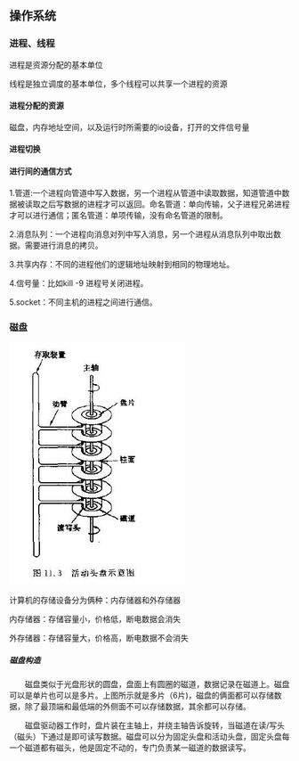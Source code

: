 ## 操作系统

### 进程、线程

进程是资源分配的基本单位

线程是独立调度的基本单位，多个线程可以共享一个进程的资源



#### 进程分配的资源

磁盘，内存地址空间，以及运行时所需要的io设备，打开的文件信号量



#### 进程切换







#### 进行间的通信方式

1.管道:一个进程向管道中写入数据，另一个进程从管道中读取数据，知道管道中数据被读取之后写数据的进程才可以返回。命名管道：单向传输，父子进程兄弟进程才可以进行通信；匿名管道：单项传输，没有命名管道的限制。

2.消息队列：一个进程向消息对列中写入消息，另一个进程从消息队列中取出数据。需要进行消息的拷贝。

3.共享内存：不同的进程他们的逻辑地址映射到相同的物理地址。

4.信号量：比如kill -9 进程号关闭进程。

5.socket：不同主机的进程之间进行通信。



### 磁盘

![image-20201021204431579](./img/image-20201021204431579.png)

计算机的存储设备分为俩种：内存储器和外存储器

内存储器：存储容量小，价格低，断电数据会消失

外存储器：存储容量大，价格高，断电数据不会消失

##### 磁盘构造

　　磁盘类似于光盘形状的圆盘，盘面上有圆圈的磁道，数据记录在磁道上。磁盘可以是单片也可以是多片。上图所示就是多片（6片)，磁盘的俩面都可以存储数据，除了最顶端和最低端的外侧面不可以存储数据，其余都可以存储。

　　磁盘驱动器工作时，盘片装在主轴上，并绕主轴告诉旋转，当磁道在读/写头（磁头）下通过是即可读写数据。磁盘可以分为固定头盘和活动头盘，固定头盘每一个磁道都有磁头，他是固定不动的，专门负责某一磁道的数据读写。